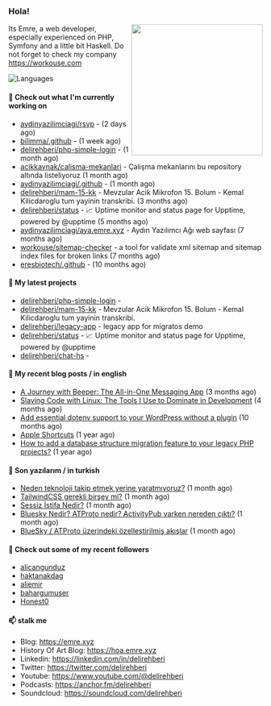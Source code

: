 <h3>Hola!</h3>
 

<img align="right" src="https://media.giphy.com/media/ZE6HYckyroMWwSp11C/giphy-downsized.gif" width="260">

Its Emre, a web developer, especially experienced on PHP, Symfony and a little bit Haskell. Do not forget to check my company https://workouse.com 

![Languages](https://github-readme-stats.vercel.app/api/top-langs/?username=delirehberi&layout=compact)

#### 👷 Check out what I'm currently working on

- [aydinyazilimciagi/rsvp](https://github.com/aydinyazilimciagi/rsvp) -  (2 days ago)
- [bilimma/.github](https://github.com/bilimma/.github) -  (1 week ago)
- [delirehberi/php-simple-login](https://github.com/delirehberi/php-simple-login) -  (1 month ago)
- [acikkaynak/calisma-mekanlari](https://github.com/acikkaynak/calisma-mekanlari) - Çalışma mekanlarını bu repository altında listeliyoruz (1 month ago)
- [aydinyazilimciagi/.github](https://github.com/aydinyazilimciagi/.github) -  (1 month ago)
- [delirehberi/mam-15-kk](https://github.com/delirehberi/mam-15-kk) - Mevzular Acik Mikrofon 15. Bolum - Kemal Kilicdaroglu tum yayinin transkribi.  (3 months ago)
- [delirehberi/status](https://github.com/delirehberi/status) - 📈 Uptime monitor and status page for Upptime, powered by @upptime (5 months ago)
- [aydinyazilimciagi/aya.emre.xyz](https://github.com/aydinyazilimciagi/aya.emre.xyz) - Aydın Yazılımcı Ağı web sayfası (7 months ago)
- [workouse/sitemap-checker](https://github.com/workouse/sitemap-checker) - a tool for validate xml sitemap and sitemap index files for broken links (7 months ago)
- [eresbiotech/.github](https://github.com/eresbiotech/.github) -  (10 months ago)

#### 🌱 My latest projects

- [delirehberi/php-simple-login](https://github.com/delirehberi/php-simple-login) - 
- [delirehberi/mam-15-kk](https://github.com/delirehberi/mam-15-kk) - Mevzular Acik Mikrofon 15. Bolum - Kemal Kilicdaroglu tum yayinin transkribi. 
- [delirehberi/legacy-app](https://github.com/delirehberi/legacy-app) - legacy app for migratos demo
- [delirehberi/status](https://github.com/delirehberi/status) - 📈 Uptime monitor and status page for Upptime, powered by @upptime
- [delirehberi/chat-hs](https://github.com/delirehberi/chat-hs) - 

#### 📜 My recent blog posts / in english

- [A Journey with Beeper: The All-in-One Messaging App](https://emre.xyz/a-journey-with-beeper-the-all-in-one-messaging-app) (3 months ago)
- [Slaying Code with Linux: The Tools I Use to Dominate in Development](https://emre.xyz/slaying-code-with-linux-the-tools-i-use-to-dominate-in-development) (4 months ago)
- [Add essential dotenv support to your WordPress without a plugin](https://emre.xyz/add-essential-dotenv-support-to-your-wordpress-without-a-plugin) (10 months ago)
- [Apple Shortcuts](https://emre.xyz/apple-shortcuts) (1 year ago)
- [How to add a database structure migration feature to your legacy PHP projects?](https://emre.xyz/how-to-add-a-database-structure-migration-feature-to-your-legacy-php-projects) (1 year ago)

#### 📜 Son yazılarım / in turkish

- [Neden teknoloji takip etmek yerine yaratmıyoruz?](https://emre.xyz/neden-teknoloji-takip-etmek-yerine-yaratmiyoruz) (1 month ago)
- [TailwindCSS gerekli birşey mi?](https://emre.xyz/tailwindcss-gerekli-birsey-mi) (1 month ago)
- [Sessiz İstifa Nedir?](https://emre.xyz/sessiz-istifa-nedir) (1 month ago)
- [Bluesky Nedir? ATProto nedir? ActivityPub varken nereden çıktı?](https://emre.xyz/bluesky-nedir) (1 month ago)
- [BlueSky / ATProto üzerindeki özelleştirilmiş akışlar](https://emre.xyz/bluesky-atproto-uzerindeki-ozellestirilmis-akislar) (1 month ago)

#### 👯 Check out some of my recent followers

- [alicangunduz](https://github.com/alicangunduz)
- [haktanakdag](https://github.com/haktanakdag)
- [aliemir](https://github.com/aliemir)
- [bahargumuser](https://github.com/bahargumuser)
- [Honest0](https://github.com/Honest0)

#### 📫 stalk me

- Blog: https://emre.xyz
- History Of Art Blog: https://hoa.emre.xyz
- Linkedin: https://linkedin.com/in/delirehberi
- Twitter: https://twitter.com/delirehberi
- Youtube: https://www.youtube.com/@delirehberi
- Podcasts: https://anchor.fm/delirehberi
- Soundcloud: https://soundcloud.com/delirehberi


